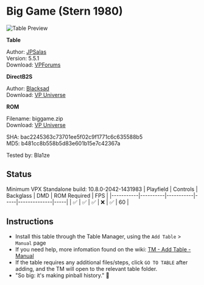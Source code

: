 # Big Game (Stern 1980)

![Table Preview](../../images/vpx-biggame.png)

**Table**

Author: [JPSalas](https://www.vpforums.org/index.php?showuser=277)  
Version: 5.5.1  
Download: [VPForums](https://www.vpforums.org/index.php?app=downloads&showfile=12920)

**DirectB2S**

Author: [Blacksad](https://vpuniverse.com/profile/9127-blacksad/)  
Download: [VP Universe](https://vpuniverse.com/files/file/17853-big-game-stern-1980-b2s-with-full-dmd/)

**ROM**

Filename: biggame.zip  
Download: [VP Universe](https://vpuniverse.com/files/file/750-big-game-stern-1980/)  

SHA: bac2245363c73701ee5f02c9f1771c6c635588b5  
MD5: b481cc8b558b5d83e601b15e7c42367a

Tested by: Bla1ze

## Status 

Minimum VPX Standalone build: 10.8.0-2042-1431983
| Playfield | Controls | Backglass | DMD | ROM Required | FPS | 
|-----------|----------|-----------|-----|--------------|-----|
| :white_check_mark: | :white_check_mark: | :white_check_mark: | :x: | :white_check_mark: | 60 |

## Instructions

- Install this table through the Table Manager, using the `Add Table` > `Manual` page
- If you need help, more infomation found on the wiki: [TM - Add Table - Manual](https://github.com/LegendsUnchained/vpx-standalone-alp4k/wiki/%5B04%5D-%F0%9F%A7%A1-TM-%E2%80%90-Other-Features#add-table---manual)
- If the table requires any additional files/steps, click `GO TO TABLE` after adding, and the TM will open to the relevant table folder.
- "So big: it's making pinball history." 🐯

